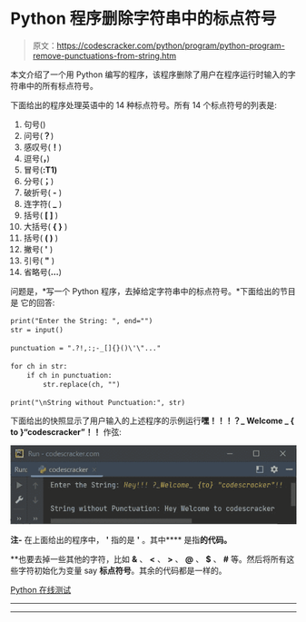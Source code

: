 # Python 程序删除字符串中的标点符号

> 原文：<https://codescracker.com/python/program/python-program-remove-punctuations-from-string.htm>

本文介绍了一个用 Python 编写的程序，该程序删除了用户在程序运行时输入的字符串中的所有标点符号。

下面给出的程序处理英语中的 14 种标点符号。所有 14 个标点符号的列表是:

1.  句号()
2.  问号(**？**)
3.  感叹号(**！**)
4.  逗号(**，**)
5.  冒号(**:T1)**
6.  分号(**；**)
7.  破折号( **-** )
8.  连字符( **_** )
9.  括号( **[ ]** )
10.  大括号( **{ }** )
11.  括号( **( )** )
12.  撇号( **'** )
13.  引号( **"** )
14.  省略号(**...**)

问题是，*写一个 Python 程序，去掉给定字符串中的标点符号。*下面给出的节目是 它的回答:

```
print("Enter the String: ", end="")
str = input()

punctuation = ".?!,:;-_[]{}()\'\"..."

for ch in str:
    if ch in punctuation:
        str.replace(ch, "")

print("\nString without Punctuation:", str)
```

下面给出的快照显示了用户输入的上述程序的示例运行**嘿！！！？_ Welcome _ { to }“codescracker”！！** 作弦:

![python program remove punctuation](img/39653726a267a0cf3ea80e22c43c29d9.png)

**注-** 在上面给出的程序中， **\'** 指的是 **'** 。其中**\** 是指**的代码。**

 **也要去掉一些其他的字符，比如 **&** 、 **<** 、 **>** 、 **@** 、 **$** 、 **#** 等。然后将所有这些字符初始化为变量 say **标点符号**。其余的代码都是一样的。

[Python 在线测试](/exam/showtest.php?subid=10)

* * *

* * ***